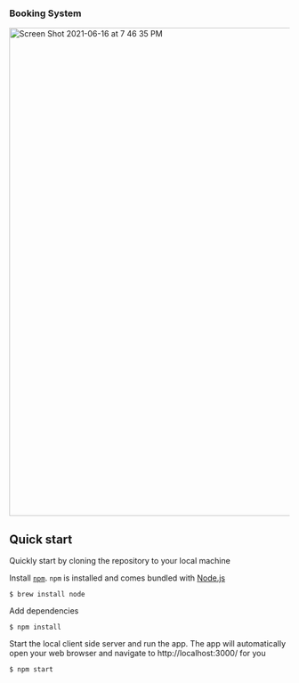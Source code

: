 ### Booking System

 <img width="877" alt="Screen Shot 2021-06-16 at 7 46 35 PM" src="https://user-images.githubusercontent.com/49222216/122309061-9a7d6180-cedb-11eb-927e-18f39bff3f07.png">


## Quick start

Quickly start by cloning the repository to your local machine

Install [`npm`](https://www.npmjs.com/get-npm). `npm` is installed and comes bundled with [Node.js](https://nodejs.org/en/download/package-manager/)

```
$ brew install node
```

Add dependencies

```
$ npm install
```

Start the local client side server and run the app. The app will automatically open your web browser and navigate to http://localhost:3000/ for you

```
$ npm start
```



